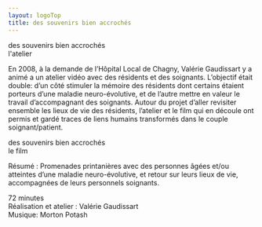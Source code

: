 ```yaml
---
layout: logoTop
title: des souvenirs bien accrochés
---
```


<div class="Motto">des souvenirs bien accrochés</div>
<div class="MottoSmaller">l'atelier</div>
<p class="intro-text">En 2008, à la demande de l’Hôpital Local de Chagny, Valérie Gaudissart y a animé a un atelier vidéo avec des résidents et des soignants. L’objectif était double: d’un côté stimuler la mémoire des résidents dont certains étaient porteurs d’une maladie neuro-évolutive, et de l’autre mettre en valeur le travail d’accompagnant des soignants. Autour du projet d’aller revisiter ensemble les lieux de vie des résidents, l’atelier et le film qui en découle ont permis et gardé traces de liens humains transformés dans le couple soignant/patient.
</p>

<div class="MottoSmaller">des souvenirs bien accrochés</div>
<div class="MottoSmaller">le film</div>

<p class="intro-text">Résumé : Promenades printanières avec des personnes âgées et/ou atteintes d’une maladie neuro-évolutive, et retour sur leurs lieux de vie, accompagnées de leurs personnels soignants.
</p>

<p class="cite">72 minutes<br>Réalisation et atelier : Valérie Gaudissart<br>
Musique: Morton Potash</p>
